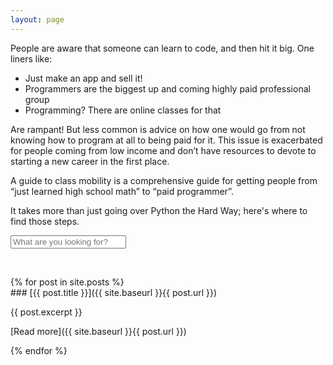 ```yaml
---
layout: page
---
```


People are aware that someone can learn to code, and then hit it big. One liners
like:

* Just make an app and sell it!
* Programmers are the biggest up and coming highly paid professional group
* Programming? There are online classes for that

Are rampant! But less common is advice on how one would go from not knowing how
to program at all to being paid for it. This issue is exacerbated for people
coming from low income and don’t have resources to devote to starting a new
career in the first place.

A guide to class mobility is a comprehensive guide for getting people from “just
learned high school math” to “paid programmer”.

It takes more than just going over Python the Hard Way; here's where to find
those steps.


<input id="search-field" type="search" placeholder="What are you looking for?" /><br />

<p id="tag-cloud">&nbsp;</p>

<section id="posts">
{% for post in site.posts %}
<article>
### [{{ post.title }}]({{ site.baseurl }}{{ post.url }})

{{ post.excerpt }}

[Read more]({{ site.baseurl }}{{ post.url }})
</article>
{% endfor %}
</section>
<script type="text/javascript" src="{{ site.baseurl }}/javascripts/main.js"></script>

<script type="text/template" id="post-template">
<article>
<h3><a href="<%= url %>"><%= title %></a></h3>
<p><%= excerpt %></p>
<p><a href="<%= url %>">Read More</a></p>
</article>
</script>
